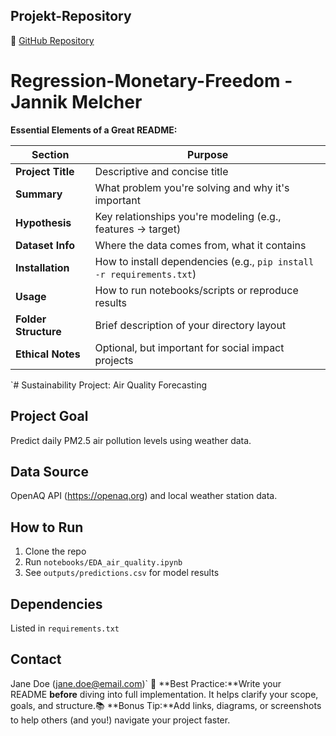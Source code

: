 ## Projekt-Repository
🔗 [GitHub Repository](https://github.com/deinname/deinprojekt)
 
 
 # Regression-Monetary-Freedom - Jannik Melcher

**Essential Elements of a Great README:**

| **Section** | **Purpose** |
| --- | --- |
| **Project Title** | Descriptive and concise title |
| **Summary** | What problem you're solving and why it's important |
| **Hypothesis** | Key relationships you're modeling (e.g., features → target) |
| **Dataset Info** | Where the data comes from, what it contains |
| **Installation** | How to install dependencies (e.g., `pip install -r requirements.txt`) |
| **Usage** | How to run notebooks/scripts or reproduce results |
| **Folder Structure** | Brief description of your directory layout |
| **Ethical Notes** | Optional, but important for social impact projects |

`# Sustainability Project: Air Quality Forecasting

## Project Goal
Predict daily PM2.5 air pollution levels using weather data.

## Data Source
OpenAQ API (https://openaq.org) and local weather station data.

## How to Run
1. Clone the repo
2. Run `notebooks/EDA_air_quality.ipynb`
3. See `outputs/predictions.csv` for model results

## Dependencies
Listed in `requirements.txt`

## Contact
Jane Doe (jane.doe@email.com)`
🧠 **Best Practice:**Write your README **before** diving into full implementation. It helps clarify your scope, goals, and structure.📚 **Bonus Tip:**Add links, diagrams, or screenshots to help others (and you!) navigate your project faster.

